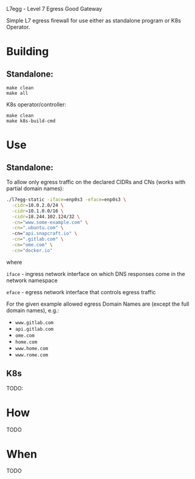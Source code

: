L7egg - Level 7 Egress Good Gateway 

Simple L7 egress firewall for use either as standalone program or K8s Operator. 

# Building 
## Standalone:
```
make clean
make all
```
K8s operator/controller:
```
make clean
make k8s-build-cmd
```

# Use
## Standalone:
To allow only egress traffic on the declared CIDRs and CNs (works with partial domain names):
```bash
./l7egg-static -iface=enp0s3 -eface=enp0s3 \
  -cidr=10.0.2.0/24 \
  -cidr=10.1.0.0/16 \
  -cidr=18.244.102.124/32 \
  -cn="www.some-example.com" \
  -cn=".ubuntu.com" \ 
  -cn="api.snapcraft.io" \
  -cn=".gitlab.com" \
  -cm="ome.com" \
  -cn="docker.io"
```
where

`iface` - ingress network interface on which DNS responses come in the network namespace

`eface` - egress network interface that controls egress traffic

For the given example allowed egress Domain Names are (except the full domain names), e.g.:
- `www.gitlab.com`
- `api.gitlab.com`
- `ome.com`
- `home.com`
- `www.home.com`
- `www.rome.com`

## K8s
TODO:

# How
TODO

# When 
TODO